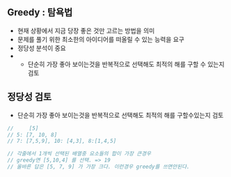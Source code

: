 ## Greedy : 탐욕법

- 현재 상황에서 지금 당장 좋은 것만 고르는 방법을 의미
- 문제를 풀기 위한 최소한의 아이디어를 떠올릴 수 있는 능력을 요구
- 정당성 분석이 중요
- - 단순히 가장 좋아 보이는것을 반복적으로 선택해도 최적의 해를 구할 수 있는지 검토

## 정당성 검토

- 단순히 가장 좋아 보이는것을 반복적으로 선택해도 최적의 해를 구할수있는지 검토

```js
//     [5]
// 5: [7, 10, 8]
// 7: [7,5,9], 10: [4,3], 8:[1,4,5]

// 각줄에서 1개씩 선택된 배열중 요소들의 합이 가장 큰경우
// greedy면 [5,10,4] 를 선택. => 19
// 올바른 답은 [5, 7, 9] 가 가장 크다. 이런경우 greedy를 쓰면안된다.
```
